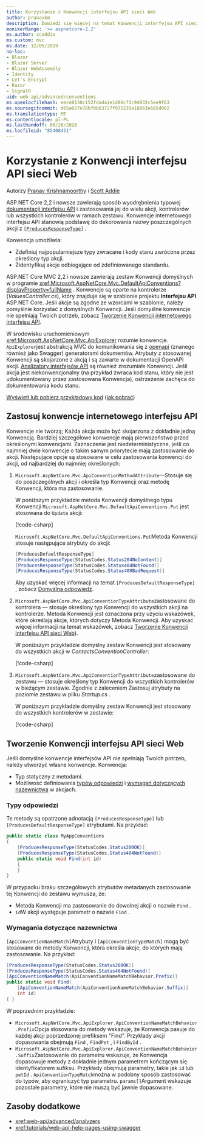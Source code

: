 ```yaml
---
title: Korzystanie z Konwencji interfejsu API sieci Web
author: pranavkm
description: Dowiedz się więcej na temat Konwencji interfejsu API sieci Web w ASP.NET Core.
monikerRange: '>= aspnetcore-2.2'
ms.author: scaddie
ms.custom: mvc
ms.date: 12/05/2019
no-loc:
- Blazor
- Blazor Server
- Blazor WebAssembly
- Identity
- Let's Encrypt
- Razor
- SignalR
uid: web-api/advanced/conventions
ms.openlocfilehash: eece8130c152fdada1e1d86cf3c94932c5ee9f63
ms.sourcegitcommit: d65a027e78bf0b83727f975235a18863e685d902
ms.translationtype: MT
ms.contentlocale: pl-PL
ms.lasthandoff: 06/26/2020
ms.locfileid: "85408451"
---
```

# <a name="use-web-api-conventions"></a>Korzystanie z Konwencji interfejsu API sieci Web

Autorzy [Pranav Krishnamoorthy](https://github.com/pranavkm) i [Scott Addie](https://github.com/scottaddie)

ASP.NET Core 2,2 i nowsze zawierają sposób wyodrębnienia typowej [dokumentacji interfejsu API](xref:tutorials/web-api-help-pages-using-swagger) i zastosowania jej do wielu akcji, kontrolerów lub wszystkich kontrolerów w ramach zestawu. Konwencje internetowego interfejsu API stanowią podstawę do dekorowania nazwy poszczególnych akcji z [`[ProducesResponseType]`](xref:Microsoft.AspNetCore.Mvc.ProducesResponseTypeAttribute) .

Konwencja umożliwia:

* Zdefiniuj najpopularniejsze typy zwracane i kody stanu zwrócone przez określony typ akcji.
* Zidentyfikuj akcje odbiegające od zdefiniowanego standardu.

ASP.NET Core MVC 2,2 i nowsze zawierają zestaw Konwencji domyślnych w programie <xref:Microsoft.AspNetCore.Mvc.DefaultApiConventions?displayProperty=fullName> . Konwencje są oparte na kontrolerze (*ValuesController.cs*), który znajduje się w szablonie projektu **interfejsu API** ASP.NET Core. Jeśli akcje są zgodne ze wzorcami w szablonie, należy pomyślnie korzystać z domyślnych Konwencji. Jeśli domyślne konwencje nie spełniają Twoich potrzeb, zobacz [Tworzenie Konwencji internetowego interfejsu API](#create-web-api-conventions).

W środowisku uruchomieniowym <xref:Microsoft.AspNetCore.Mvc.ApiExplorer> rozumie konwencje. `ApiExplorer`jest abstrakcją MVC do komunikowania się z [openapi](https://www.openapis.org/) (znanego również jako Swagger) generatorami dokumentów. Atrybuty z stosowanej Konwencji są skojarzone z akcją i są zawarte w dokumentacji OpenAPI akcji. [Analizatory interfejsów API](xref:web-api/advanced/analyzers) są również zrozumiałe Konwencji. Jeśli akcja jest niekonwencjonalny (na przykład zwraca kod stanu, który nie jest udokumentowany przez zastosowana Konwencja), ostrzeżenie zachęca do dokumentowania kodu stanu.

[Wyświetl lub pobierz przykładowy kod](https://github.com/dotnet/AspNetCore.Docs/tree/master/aspnetcore/web-api/advanced/conventions/sample) ([jak pobrać](xref:index#how-to-download-a-sample))

## <a name="apply-web-api-conventions"></a>Zastosuj konwencje internetowego interfejsu API

Konwencje nie tworzą; Każda akcja może być skojarzona z dokładnie jedną Konwencją. Bardziej szczegółowe konwencje mają pierwszeństwo przed określonymi konwencjami. Zaznaczenie jest niedeterministyczne, jeśli co najmniej dwie konwencje o takim samym priorytecie mają zastosowanie do akcji. Następujące opcje są stosowane w celu zastosowania konwencji do akcji, od najbardziej do najmniej określonych:

1. `Microsoft.AspNetCore.Mvc.ApiConventionMethodAttribute`&mdash;Stosuje się do poszczególnych akcji i określa typ Konwencji oraz metodę Konwencji, która ma zastosowanie.

    W poniższym przykładzie metoda Konwencji domyślnego typu Konwencji `Microsoft.AspNetCore.Mvc.DefaultApiConventions.Put` jest stosowana do `Update` akcji:

    [!code-csharp[](conventions/sample/Controllers/ContactsConventionController.cs?name=snippet_ApiConventionMethod&highlight=3)]

    `Microsoft.AspNetCore.Mvc.DefaultApiConventions.Put`Metoda Konwencji stosuje następujące atrybuty do akcji:

    ```csharp
    [ProducesDefaultResponseType]
    [ProducesResponseType(StatusCodes.Status204NoContent)]
    [ProducesResponseType(StatusCodes.Status404NotFound)]
    [ProducesResponseType(StatusCodes.Status400BadRequest)]
    ```

    Aby uzyskać więcej informacji na temat `[ProducesDefaultResponseType]` , zobacz [Domyślna odpowiedź](https://swagger.io/docs/specification/describing-responses/#default).

1. `Microsoft.AspNetCore.Mvc.ApiConventionTypeAttribute`zastosowane do kontrolera &mdash; stosuje określony typ Konwencji do wszystkich akcji na kontrolerze. Metoda Konwencji jest oznaczona przy użyciu wskazówek, które określają akcje, których dotyczy Metoda Konwencji. Aby uzyskać więcej informacji na temat wskazówek, zobacz [Tworzenie Konwencji interfejsu API sieci Web](#create-web-api-conventions)).

    W poniższym przykładzie domyślny zestaw Konwencji jest stosowany do wszystkich akcji w *ContactsConventionController*:

    [!code-csharp[](conventions/sample/Controllers/ContactsConventionController.cs?name=snippet_ApiConventionTypeAttribute&highlight=2)]

1. `Microsoft.AspNetCore.Mvc.ApiConventionTypeAttribute`zastosowane do zestawu &mdash; stosuje określony typ Konwencji do wszystkich kontrolerów w bieżącym zestawie. Zgodnie z zaleceniem Zastosuj atrybuty na poziomie zestawu w pliku *Startup.cs* .

    W poniższym przykładzie domyślny zestaw Konwencji jest stosowany do wszystkich kontrolerów w zestawie:

    [!code-csharp[](conventions/sample/Startup.cs?name=snippet_ApiConventionTypeAttribute&highlight=1)]

## <a name="create-web-api-conventions"></a>Tworzenie Konwencji interfejsu API sieci Web

Jeśli domyślne konwencje interfejsów API nie spełniają Twoich potrzeb, należy utworzyć własne konwencje. Konwencja:

* Typ statyczny z metodami.
* Możliwość definiowania [typów odpowiedzi](#response-types) i [wymagań dotyczących nazewnictwa](#naming-requirements) w akcjach.

### <a name="response-types"></a>Typy odpowiedzi

Te metody są opatrzone adnotacją `[ProducesResponseType]` lub `[ProducesDefaultResponseType]` atrybutami. Na przykład:

```csharp
public static class MyAppConventions
{
    [ProducesResponseType(StatusCodes.Status200OK)]
    [ProducesResponseType(StatusCodes.Status404NotFound)]
    public static void Find(int id)
    {
    }
}
```

W przypadku braku szczegółowych atrybutów metadanych zastosowanie tej Konwencji do zestawu wymusza, że:

* Metoda Konwencji ma zastosowanie do dowolnej akcji o nazwie `Find` .
* `id`W akcji występuje parametr o nazwie `Find` .

### <a name="naming-requirements"></a>Wymagania dotyczące nazewnictwa

`[ApiConventionNameMatch]`Atrybuty i `[ApiConventionTypeMatch]` mogą być stosowane do metody Konwencji, która określa akcje, do których mają zastosowanie. Na przykład:

```csharp
[ProducesResponseType(StatusCodes.Status200OK)]
[ProducesResponseType(StatusCodes.Status404NotFound)]
[ApiConventionNameMatch(ApiConventionNameMatchBehavior.Prefix)]
public static void Find(
    [ApiConventionNameMatch(ApiConventionNameMatchBehavior.Suffix)]
    int id)
{ }
```

W poprzednim przykładzie:

* `Microsoft.AspNetCore.Mvc.ApiExplorer.ApiConventionNameMatchBehavior.Prefix`Opcja stosowana do metody wskazuje, że Konwencja pasuje do każdej akcji poprzedzonej prefiksem "Find". Przykłady akcji dopasowania obejmują `Find` , `FindPet` , i `FindById` .
* `Microsoft.AspNetCore.Mvc.ApiExplorer.ApiConventionNameMatchBehavior.Suffix`Zastosowanie do parametru wskazuje, że Konwencja dopasowuje metody z dokładnie jednym parametrem kończącym się identyfikatorem sufiksu. Przykłady obejmują parametry, takie jak `id` lub `petId` . `ApiConventionTypeMatch`można w podobny sposób zastosować do typów, aby ograniczyć typ parametru. `params[]`Argument wskazuje pozostałe parametry, które nie muszą być jawnie dopasowane.

## <a name="additional-resources"></a>Zasoby dodatkowe

* <xref:web-api/advanced/analyzers>
* <xref:tutorials/web-api-help-pages-using-swagger>
